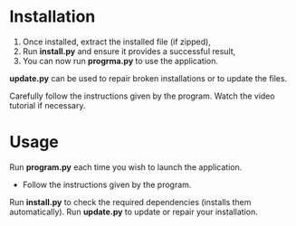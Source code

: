 # Installation
1. Once installed, extract the installed file (if zipped),
2. Run **install.py** and ensure it provides a successful result,
3. You can now run **progrma.py** to use the application.

**update.py** can be used to repair broken installations or to update the files.


Carefully follow the instructions given by the program. Watch the video tutorial if necessary.

# Usage
Run **program.py** each time you wish to launch the application.
* Follow the instructions given by the program.

Run **install.py** to check the required dependencies (installs them automatically).
Run **update.py** to update or repair your installation.
